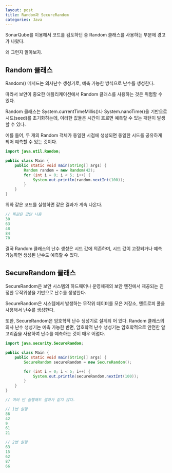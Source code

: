 ```yaml
---
layout: post
title: Random과 SecureRandom
categories: Java
---
```


SonarQube를 이용해서 코드를 검토하던 중 Random 클래스를 사용하는 부분에 경고가 나왔다.

왜 그런지 알아보자.

## Random 클래스

Random() 메서드는 의사난수 생성기로, 예측 가능한 방식으로 난수를 생성한다.

따라서 보안이 중요한 애플리케이션에서 Random 클래스를 사용하는 것은 위험할 수 있다.

Random 클래스는 System.currentTimeMillis()나 System.nanoTime()을 기반으로 시드(seed)를 초기화하는데, 이러한 값들은 시간이 흐르면 예측할 수 있는 패턴이 발생할 수 있다.

예를 들어, 두 개의 Random 객체가 동일한 시점에 생성되면 동일한 시드를 공유하게 되어 예측할 수 있는 것이다.

```java
import java.util.Random;

public class Main {
    public static void main(String[] args) {
        Random random = new Random(42);
        for (int i = 0; i < 5; i++) {
            System.out.println(random.nextInt(100));
        }
    }
}
```
위와 같은 코드를 실행하면 같은 결과가 계속 나온다.

```java
// 똑같은 값만 나옴
30
63
48
84
70
```

결국 Random 클래스의 난수 생성은 시드 값에 의존하며, 시드 값이 고정되거나 예측 가능하면 생성된 난수도 예측할 수 있다.

## SecureRandom 클래스

SecureRandom은 보안 시스템의 하드웨어나 운영체제의 보안 엔진에서 제공되는 진정한 무작위성을 기반으로 난수를 생성한다. 

SecureRandom은 시스템에서 발생하는 무작위 데이터를 모은 저장소, 엔트로피 풀을 사용해서 난수를 생성한다.

또한, SecureRandom은 암호학적 난수 생성기로 설계되 어 있다. Random 클래스의 의사 난수 생성기는 예측 가능한 반면, 암호학적 난수 생성기는 암호학적으로 안전한 알고리즘을 사용하여 난수를 예측하는 것이 매우 어렵다.

```java
import java.security.SecureRandom;

public class Main {
    public static void main(String[] args) {
        SecureRandom secureRandom = new SecureRandom();

        for (int i = 0; i < 5; i++) {
            System.out.println(secureRandom.nextInt(100));
        }
    }
}
```

```java
// 여러 번 실행해도 결과가 같지 않다.

// 1번 실행
86
42
9
61
21

// 2번 실행
63
15
62
87
66
```
